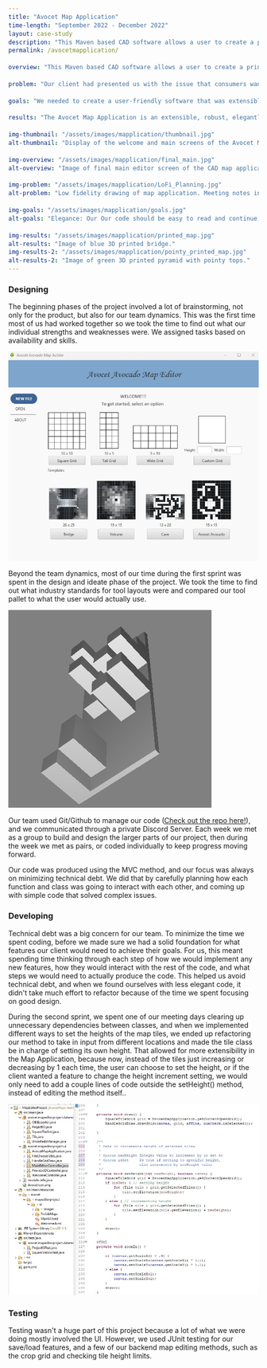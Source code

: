 ```yaml
---
title: "Avocet Map Application"
time-length: "September 2022 - December 2022"
layout: case-study
description: "This Maven based CAD software allows a user to create a printable 3D RPG Terrain. This application was produced in an agile group environment, over 3 sprints."
permalink: /avocetmapplication/

overview: "This Maven based CAD software allows a user to create a printable 3D RPG Terrain. This application was produced in an agile group environment, over 3 sprints. I was the Scrum Master, UX/UI Designer, and Git Expert and worked alongside 3 other Java developers. We were given an overview of what the client wanted, and from there, we created the application over the course of 14 weeks."

problem: "Our client had presented us with the issue that consumers wanted to create their own unique game boards to play with their groups. We needed to create a software that allows everyday people the opportunity to bring their imaginations to life through a printable game board. "

goals: "We needed to create a user-friendly software that was extensible and focused on letting users quickly and intuitively create their game boards. The software also needed to be compatible with 3D printing hardware."

results: "The Avocet Map Application is an extensible, robust, elegantly designed, software that has minimal technical debt. The client was very satisfied with the final product, and if another team wishes to continue the product in the future, we made sure that all the code is easily readable with strong variable and function names, and comments for any code that is not self-documenting."

img-thumbnail: "/assets/images/mapplication/thumbnail.jpg"
alt-thumbnail: "Display of the welcome and main screens of the Avocet Map Application."

img-overview: "/assets/images/mapplication/final_main.jpg"
alt-overview: "Image of final main editor screen of the CAD map application."

img-problem: "/assets/images/mapplication/LoFi_Planning.jpg"
alt-problem: "Low fidelity drawing of map application. Meeting notes including an avocado icon with the quote 'chaos until it works'."

img-goals: "/assets/images/mapplication/goals.jpg"
alt-goals: "Elegance: Our Our code should be easy to read and continue, no matter who the programmer is. Extensibility: Our program should be extensible to meet user’s needs as they grow. Iteration: Each step needs to improve the last, and move us forward to the client’s goals. UX/UI Design: The end user needs to be able to easily achieve their goals without any guidance from the program."

img-results: "/assets/images/mapplication/printed_map.jpg"
alt-results: "Image of blue 3D printed bridge."
img-results-2: "/assets/images/mapplication/pointy_printed_map.jpg"
alt-results-2: "Image of green 3D printed pyramid with pointy tops."
---
```

### Designing

The beginning phases of the project involved a lot of brainstorming, not only for the product, but also for our team dynamics. This was the first time most of us had worked together so we took the time to find out what our individual strengths and weaknesses were. We assigned tasks based on availability and skills.

<img src="/assets/images/mapplication/final_welcome.jpg"
     alt="Image of welcome screen of the map application. It looks really good. Trust me." />

Beyond the team dynamics, most of our time during the first sprint was spent in the design and ideate phase of the project. We took the time to find out what industry standards for tool layouts were and compared our tool pallet to what the user would actually use.

<img src="/assets/images/mapplication/3D_Preview.png"
     alt="Image of the 3D preview." />

Our team used Git/Github to manage our code ([Check out the repo here!](https://github.com/AugustanaCSC305Fall22/AvocetRepo)), and we communicated through a private Discord Server. Each week we met as a group to build and design the larger parts of our project, then during the week we met as pairs, or coded individually to keep progress moving forward.

Our code was produced using the MVC method, and our focus was always on minimizing technical debt. We did that by carefully planning how each function and class was going to interact with each other, and coming up with simple code that solved complex issues.

### Developing

Technical debt was a big concern for our team. To minimize the time we spent coding, before we made sure we had a solid foundation for what features our client would need to achieve their goals. For us, this meant spending time thinking through each step of how we would implement any new features, how they would interact with the rest of the code, and what steps we would need to actually produce the code. This helped us avoid technical debt, and when we found ourselves with less elegant code, it didn't take much effort to refactor because of the time we spent focusing on good design.

During the second sprint, we spent one of our meeting days clearing up unnecessary dependencies between classes, and when we implemented different ways to set the heights of the map tiles, we ended up refactoring our method to take in input from different locations and made the tile class be in charge of setting its own height. That allowed for more extensibility in the Map Application, because now, instead of the tiles just increasing or decreasing by 1 each time, the user can choose to set the height, or if the client wanted a feature to change the height increment setting, we would only need to add a couple lines of code outside the setHeight() method, instead of editing the method itself..

<img src="/assets/images/mapplication/code_snippit.jpg"
     alt="Image of the most elegant code you can imagine." />

### Testing

Testing wasn't a huge part of this project because a lot of what we were doing mostly involved the UI. However, we used JUnit testing for our save/load features, and a few of our backend map editing methods, such as the crop grid and checking tile height limits.